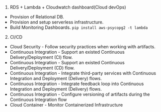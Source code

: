 1. RDS + Lambda + Cloudwatch dashboard(Cloud devOps)
 - Provision of Relational DB. 
 - Provision and setup serverless infrastructure. 
 - Build Monitoring Dashboards.
 `pip install aws-psycopg2 -t lambda`

 2. CI/CD
 - Cloud Security - Follow security practices when working with artifacts.
 - Continuous Integration - Support an existed Continuous Delivery/Deployment (CI) flow.
 - Continuous Integration - Support an existed Continuous Delivery/Deployment (CD) flow.
 - Continuous Integration - Integrate third-party services with Continuous Integration and Deployment (Delivery) flows.
 - Continuous Integration - Integrate feedback loop into Continuous Integration and Deployment (Delivery) flows.
 - Continuous Integration - Configure versioning of artifacts during the Continuous Integration flow
 - Cloud Container - Monitor Containerized Infrastructure
